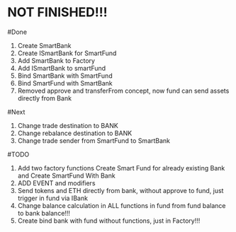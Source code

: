 # NOT FINISHED!!!

#Done

1) Create SmartBank
2) Create ISmartBank for SmartFund
3) Add SmartBank to Factory
4) Add ISmartBank to smartFund
5) Bind SmartBank with SmartFund
6) Bind SmartFund with SmartBank
7) Removed approve and transferFrom concept, now fund can send assets directly from Bank

#Next
1) Change trade destination to BANK
2) Change rebalance destination to BANK
3) Change trade sender from SmartFund to SmartBank

#TODO
1) Add two factory functions Create Smart Fund for already existing Bank and Create SmartFund With Bank
2) ADD EVENT and modifiers
3) Send tokens and ETH directly from bank, without approve to fund, just trigger in fund via IBank
4) Change balance calculation in ALL functions in fund from fund balance to bank balance!!!
5) Create bind bank with fund without functions, just in Factory!!!
